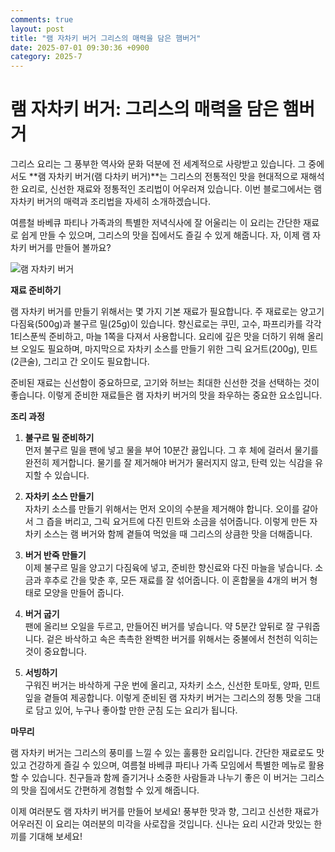 ```yaml
---
comments: true
layout: post
title: "램 자차키 버거 그리스의 매력을 담은 햄버거"
date: 2025-07-01 09:30:36 +0900
category: 2025-7
---
```


# 램 자차키 버거: 그리스의 매력을 담은 햄버거

그리스 요리는 그 풍부한 역사와 문화 덕분에 전 세계적으로 사랑받고 있습니다. 그 중에서도 **램 자차키 버거(램 다차키 버거)**는 그리스의 전통적인 맛을 현대적으로 재해석한 요리로, 신선한 재료와 정통적인 조리법이 어우러져 있습니다. 이번 블로그에서는 램 자차키 버거의 매력과 조리법을 자세히 소개하겠습니다. 

여름철 바베큐 파티나 가족과의 특별한 저녁식사에 잘 어울리는 이 요리는 간단한 재료로 쉽게 만들 수 있으며, 그리스의 맛을 집에서도 즐길 수 있게 해줍니다. 자, 이제 램 자차키 버거를 만들어 볼까요?

![램 자차키 버거](https://www.themealdb.com/images/media/meals/k420tj1585565244.jpg)

**재료 준비하기**

램 자차키 버거를 만들기 위해서는 몇 가지 기본 재료가 필요합니다. 주 재료로는 양고기 다짐육(500g)과 불구르 밀(25g)이 있습니다. 향신료로는 쿠민, 고수, 파프리카를 각각 1티스푼씩 준비하고, 마늘 1쪽을 다져서 사용합니다. 요리에 깊은 맛을 더하기 위해 올리브 오일도 필요하며, 마지막으로 자차키 소스를 만들기 위한 그릭 요거트(200g), 민트(2큰술), 그리고 간 오이도 필요합니다.

준비된 재료는 신선함이 중요하므로, 고기와 허브는 최대한 신선한 것을 선택하는 것이 좋습니다. 이렇게 준비한 재료들은 램 자차키 버거의 맛을 좌우하는 중요한 요소입니다.

**조리 과정**

1. **불구르 밀 준비하기**  
   먼저 불구르 밀을 팬에 넣고 물을 부어 10분간 끓입니다. 그 후 체에 걸러서 물기를 완전히 제거합니다. 물기를 잘 제거해야 버거가 물러지지 않고, 탄력 있는 식감을 유지할 수 있습니다.

2. **자차키 소스 만들기**  
   자차키 소스를 만들기 위해서는 먼저 오이의 수분을 제거해야 합니다. 오이를 갈아서 그 즙을 버리고, 그릭 요거트에 다진 민트와 소금을 섞어줍니다. 이렇게 만든 자차키 소스는 램 버거와 함께 곁들여 먹었을 때 그리스의 상큼한 맛을 더해줍니다.

3. **버거 반죽 만들기**  
   이제 불구르 밀을 양고기 다짐육에 넣고, 준비한 향신료와 다진 마늘을 넣습니다. 소금과 후추로 간을 맞춘 후, 모든 재료를 잘 섞어줍니다. 이 혼합물을 4개의 버거 형태로 모양을 만들어 줍니다.  

4. **버거 굽기**  
   팬에 올리브 오일을 두르고, 만들어진 버거를 넣습니다. 약 5분간 앞뒤로 잘 구워줍니다. 겉은 바삭하고 속은 촉촉한 완벽한 버거를 위해서는 중불에서 천천히 익히는 것이 중요합니다.

5. **서빙하기**  
   구워진 버거는 바삭하게 구운 번에 올리고, 자차키 소스, 신선한 토마토, 양파, 민트 잎을 곁들여 제공합니다. 이렇게 준비된 램 자차키 버거는 그리스의 정통 맛을 그대로 담고 있어, 누구나 좋아할 만한 군침 도는 요리가 됩니다.

**마무리**

램 자차키 버거는 그리스의 풍미를 느낄 수 있는 훌륭한 요리입니다. 간단한 재료로도 맛있고 건강하게 즐길 수 있으며, 여름철 바베큐 파티나 가족 모임에서 특별한 메뉴로 활용할 수 있습니다. 친구들과 함께 즐기거나 소중한 사람들과 나누기 좋은 이 버거는 그리스의 맛을 집에서도 간편하게 경험할 수 있게 해줍니다.

이제 여러분도 램 자차키 버거를 만들어 보세요! 풍부한 맛과 향, 그리고 신선한 재료가 어우러진 이 요리는 여러분의 미각을 사로잡을 것입니다. 신나는 요리 시간과 맛있는 한 끼를 기대해 보세요!